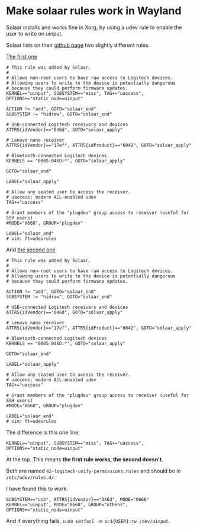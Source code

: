 # Make solaar rules work in Wayland

Solaar installs and works fine in Xorg, by using a udev rule to enable the user to write on uinput.

Solaar lists on their [github page](https://github.com/pwr-Solaar/Solaar) two slightly different rules.

[The first one](https://github.com/pwr-Solaar/Solaar/blob/master/rules.d-uinput/42-logitech-unify-permissions.rules)

~~~
# This rule was added by Solaar.
#
# Allows non-root users to have raw access to Logitech devices.
# Allowing users to write to the device is potentially dangerous
# because they could perform firmware updates.
KERNEL=="uinput", SUBSYSTEM=="misc", TAG+="uaccess", OPTIONS+="static_node=uinput"

ACTION != "add", GOTO="solaar_end"
SUBSYSTEM != "hidraw", GOTO="solaar_end"

# USB-connected Logitech receivers and devices
ATTRS{idVendor}=="046d", GOTO="solaar_apply"

# Lenovo nano receiver
ATTRS{idVendor}=="17ef", ATTRS{idProduct}=="6042", GOTO="solaar_apply"

# Bluetooth-connected Logitech devices
KERNELS == "0005:046D:*", GOTO="solaar_apply"

GOTO="solaar_end"

LABEL="solaar_apply"

# Allow any seated user to access the receiver.
# uaccess: modern ACL-enabled udev
TAG+="uaccess"

# Grant members of the "plugdev" group access to receiver (useful for SSH users)
#MODE="0660", GROUP="plugdev"

LABEL="solaar_end"
# vim: ft=udevrules
~~~

And [the second one](https://github.com/pwr-Solaar/Solaar/blob/master/rules.d/42-logitech-unify-permissions.rules)

~~~
# This rule was added by Solaar.
#
# Allows non-root users to have raw access to Logitech devices.
# Allowing users to write to the device is potentially dangerous
# because they could perform firmware updates.

ACTION != "add", GOTO="solaar_end"
SUBSYSTEM != "hidraw", GOTO="solaar_end"

# USB-connected Logitech receivers and devices
ATTRS{idVendor}=="046d", GOTO="solaar_apply"

# Lenovo nano receiver
ATTRS{idVendor}=="17ef", ATTRS{idProduct}=="6042", GOTO="solaar_apply"

# Bluetooth-connected Logitech devices
KERNELS == "0005:046D:*", GOTO="solaar_apply"

GOTO="solaar_end"

LABEL="solaar_apply"

# Allow any seated user to access the receiver.
# uaccess: modern ACL-enabled udev
TAG+="uaccess"

# Grant members of the "plugdev" group access to receiver (useful for SSH users)
#MODE="0660", GROUP="plugdev"

LABEL="solaar_end"
# vim: ft=udevrules
~~~

The difference is this one line:
~~~
KERNEL=="uinput", SUBSYSTEM=="misc", TAG+="uaccess", OPTIONS+="static_node=uinput"
~~~
At the top. This means **the first rule works, the second doesn't**.

Both are named ```42-logitech-unify-permissions.rules``` and should be in ```/etc/udev/rules.d/```.

I have found this to work:
~~~
SUBSYSTEM=="usb", ATTRS{idVendor}=="046d", MODE="0666"
KERNEL=="uinput", MODE="0660", GROUP="otheos", OPTIONS+="static_node=uinput"
~~~

And if everything fails, ```sudo setfacl -m u:${USER}:rw /dev/uinput```.



